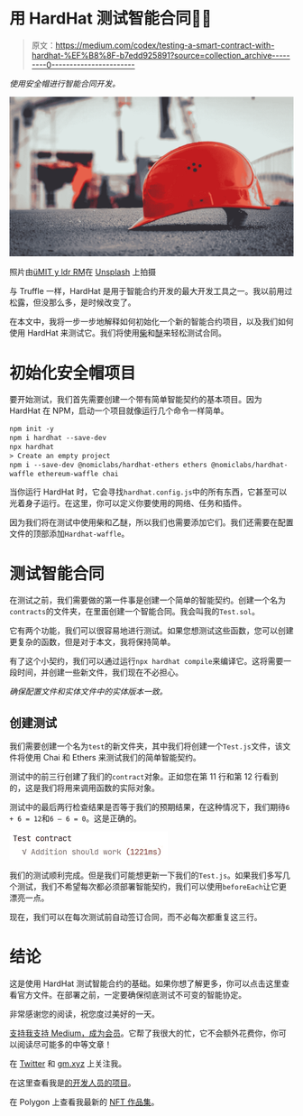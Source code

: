 # 用 HardHat 测试智能合同👷‍♂️

> 原文：<https://medium.com/codex/testing-a-smart-contract-with-hardhat-%EF%B8%8F-b7edd925891?source=collection_archive---------0----------------------->

*使用安全帽进行智能合同开发。*

![](img/4b8a7bc70f2f5c521c6ecf3b9d74398a.png)

照片由[üMIT y ldr RM](https://unsplash.com/@umityildirim?utm_source=unsplash&utm_medium=referral&utm_content=creditCopyText)在 [Unsplash](https://unsplash.com/s/photos/construction?utm_source=unsplash&utm_medium=referral&utm_content=creditCopyText) 上拍摄

与 Truffle 一样，HardHat 是用于智能合约开发的最大开发工具之一。我以前用过松露，但没那么多，是时候改变了。

在本文中，我将一步一步地解释如何初始化一个新的智能合约项目，以及我们如何使用 HardHat 来测试它。我们将使用[柴](https://www.chaijs.com/)和[醚](https://docs.ethers.io/v5/)来轻松测试合同。

# 初始化安全帽项目

要开始测试，我们首先需要创建一个带有简单智能契约的基本项目。因为 HardHat 在 NPM，启动一个项目就像运行几个命令一样简单。

```
npm init -y
npm i hardhat --save-dev
npx hardhat 
> Create an empty project
npm i --save-dev @nomiclabs/hardhat-ethers ethers @nomiclabs/hardhat-waffle ethereum-waffle chai
```

当你运行 HardHat 时，它会寻找`hardhat.config.js`中的所有东西，它甚至可以光着身子运行。在这里，你可以定义你要使用的网络、任务和插件。

因为我们将在测试中使用柴和乙醚，所以我们也需要添加它们。我们还需要在配置文件的顶部添加`Hardhat-waffle`。

# 测试智能合同

在测试之前，我们需要做的第一件事是创建一个简单的智能契约。创建一个名为`contracts`的文件夹，在里面创建一个智能合同。我会叫我的`Test.sol`。

它有两个功能，我们可以很容易地进行测试。如果您想测试这些函数，您可以创建更复杂的函数，但是对于本文，我将保持简单。

有了这个小契约，我们可以通过运行`npx hardhat compile`来编译它。这将需要一段时间，并创建一些新文件，我们现在不必担心。

*确保配置文件和实体文件中的实体版本一致。*

## 创建测试

我们需要创建一个名为`test`的新文件夹，其中我们将创建一个`Test.js`文件，该文件将使用 Chai 和 Ethers 来测试我们的简单智能契约。

测试中的前三行创建了我们的`contract`对象。正如您在第 11 行和第 12 行看到的，这是我们将用来调用函数的实际对象。

测试中的最后两行检查结果是否等于我们的预期结果，在这种情况下，我们期待`6 + 6 = 12`和`6 — 6 = 0`。这是正确的。

![](img/9a5f0c4335627a0b2c6b18cea6430c8d.png)

我们的测试顺利完成。但是我们可能想更新一下我们的`Test.js`。如果我们多写几个测试，我们不希望每次都必须部署智能契约，我们可以使用`beforeEach`让它更漂亮一点。

现在，我们可以在每次测试前自动签订合同，而不必每次都重复这三行。

# 结论

这是使用 HardHat 测试智能合约的基础。如果你想了解更多，你可以点击这里查看官方文件。在部署之前，一定要确保彻底测试不可变的智能协定。

非常感谢您的阅读，祝您度过美好的一天。

[支持我支持 Medium，成为会员](https://mbvissers.medium.com/membership)。它帮了我很大的忙，它不会额外花费你，你可以阅读尽可能多的中等文章！

在 [Twitter](https://twitter.com/0xmbvissers) 和 [gm.xyz](https://gm.xyz/u/mbvissers.eth) 上关注我。

在这里查看我是[的开发人员的项目](https://kangaroomob.io/)。

在 Polygon 上查看我最新的 [NFT 作品集](https://www.pixel-pizzas.com/)。